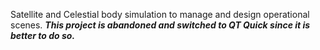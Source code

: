 Satellite and Celestial body simulation to manage and design operational scenes.
***This project is abandoned and switched to QT Quick since it is better to do so.***
